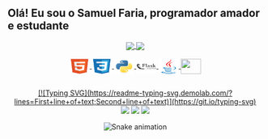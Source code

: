 ## Olá! Eu sou o Samuel Faria, programador amador e estudante
<div>
</div>

<div align="center"> 
  <a href="https://github.com/Samfaria2002"> 
  <img align="center" height="180em" src="https://github-readme-stats.vercel.app/api?username=Samfaria2002&show_icons=true&theme=dracula"/> 
  <img align="center" height="180em" src="https://github-readme-stats.vercel.app/api/top-langs/?username=SamFaria2002&layout=compact&langs_count=7&theme=dracula"/>
 </div>
 
<div align="center" style="display: inline_block"><br>
  <img align="center" alt="Rafa-HTML" height="30" width="40" src="https://raw.githubusercontent.com/devicons/devicon/master/icons/html5/html5-original.svg">
  <img align="center" alt="Rafa-CSS" height="30" width="40" src="https://raw.githubusercontent.com/devicons/devicon/master/icons/css3/css3-original.svg">
  <img align="center" alt="Rafa-Python" height="30" width="40" src="https://raw.githubusercontent.com/devicons/devicon/master/icons/python/python-original.svg">
  <img align="center" height="30" width="40" background-color="white" src="https://raw.githubusercontent.com/github/explore/master/topics/flask/flask.png" />
  <img align="center" height="30" width="40" src="https://raw.githubusercontent.com/devicons/devicon/master/icons/java/java-original.svg">
  <img align="center" height="30" width="40" src="https://img.icons8.com/fluent/48/000000/visual-studio-code-2019.png"> 
</div>

##

<div align="center">
[![Typing SVG](https://readme-typing-svg.demolab.com/?lines=First+line+of+text;Second+line+of+text)](https://git.io/typing-svg)
</div>

  
<div align="center"> 
  <a href="https://www.youtube.com/channel/UCyYvCgPSPsBDqpVARGEb0lQ" target="_blank"><img src="https://img.shields.io/badge/YouTube-FF0000?style=for-the-badge&logo=youtube&logoColor=white" target="_blank"></a>
  <a href="https://www.instagram.com/samfaria_/" target="_blank"><img src="https://img.shields.io/badge/-Instagram-%23E4405F?style=for-the-badge&logo=instagram&logoColor=white" target="_blank"></a>
  <a href="https://www.linkedin.com/in/samuel-faria-963649223/" target="_blank"><img src="https://img.shields.io/badge/-LinkedIn-%230077B5?style=for-the-badge&logo=linkedin&logoColor=white" target="_blank"></a> 

  ![Snake animation](https://github.com/Samfaria2002/Samfaria2002/blob/output/github-contribution-grid-snake.svg)
  
</div>

